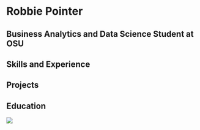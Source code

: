 # Robbie Pointer
## Business Analytics and Data Science Student at OSU

## Skills and Experience

## Projects

## Education
<img src=https://omni.okstate.edu/_resources/images/logo-banner.png>

<!--
**RobbiePointer/robbiepointer** is a ✨ _special_ ✨ repository because its `README.md` (this file) appears on your GitHub profile.

Here are some ideas to get you started:

- 🔭 I’m currently working on landing my first role as a 
- 🌱 I’m currently learning ...
- 👯 I’m looking to collaborate on ...
- 🤔 I’m looking for help with ...
- 💬 Ask me about ...
- 📫 How to reach me: ...
- 😄 Pronouns: ...
- ⚡ Fun fact: ...
-->
